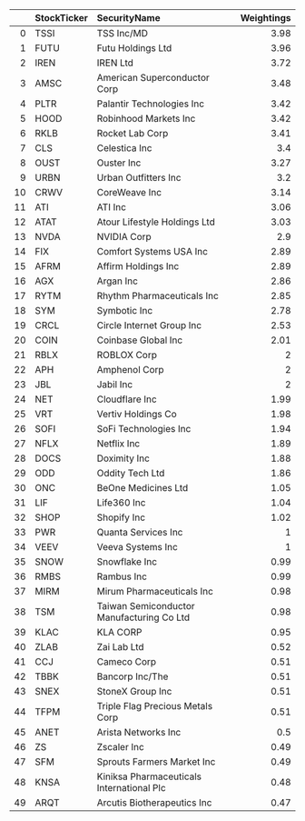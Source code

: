 |    | StockTicker   | SecurityName                              |   Weightings |
|---:|:--------------|:------------------------------------------|-------------:|
|  0 | TSSI          | TSS Inc/MD                                |         3.98 |
|  1 | FUTU          | Futu Holdings Ltd                         |         3.96 |
|  2 | IREN          | IREN Ltd                                  |         3.72 |
|  3 | AMSC          | American Superconductor Corp              |         3.48 |
|  4 | PLTR          | Palantir Technologies Inc                 |         3.42 |
|  5 | HOOD          | Robinhood Markets Inc                     |         3.42 |
|  6 | RKLB          | Rocket Lab Corp                           |         3.41 |
|  7 | CLS           | Celestica Inc                             |         3.4  |
|  8 | OUST          | Ouster Inc                                |         3.27 |
|  9 | URBN          | Urban Outfitters Inc                      |         3.2  |
| 10 | CRWV          | CoreWeave Inc                             |         3.14 |
| 11 | ATI           | ATI Inc                                   |         3.06 |
| 12 | ATAT          | Atour Lifestyle Holdings Ltd              |         3.03 |
| 13 | NVDA          | NVIDIA Corp                               |         2.9  |
| 14 | FIX           | Comfort Systems USA Inc                   |         2.89 |
| 15 | AFRM          | Affirm Holdings Inc                       |         2.89 |
| 16 | AGX           | Argan Inc                                 |         2.86 |
| 17 | RYTM          | Rhythm Pharmaceuticals Inc                |         2.85 |
| 18 | SYM           | Symbotic Inc                              |         2.78 |
| 19 | CRCL          | Circle Internet Group Inc                 |         2.53 |
| 20 | COIN          | Coinbase Global Inc                       |         2.01 |
| 21 | RBLX          | ROBLOX Corp                               |         2    |
| 22 | APH           | Amphenol Corp                             |         2    |
| 23 | JBL           | Jabil Inc                                 |         2    |
| 24 | NET           | Cloudflare Inc                            |         1.99 |
| 25 | VRT           | Vertiv Holdings Co                        |         1.98 |
| 26 | SOFI          | SoFi Technologies Inc                     |         1.94 |
| 27 | NFLX          | Netflix Inc                               |         1.89 |
| 28 | DOCS          | Doximity Inc                              |         1.88 |
| 29 | ODD           | Oddity Tech Ltd                           |         1.86 |
| 30 | ONC           | BeOne Medicines Ltd                       |         1.05 |
| 31 | LIF           | Life360 Inc                               |         1.04 |
| 32 | SHOP          | Shopify Inc                               |         1.02 |
| 33 | PWR           | Quanta Services Inc                       |         1    |
| 34 | VEEV          | Veeva Systems Inc                         |         1    |
| 35 | SNOW          | Snowflake Inc                             |         0.99 |
| 36 | RMBS          | Rambus Inc                                |         0.99 |
| 37 | MIRM          | Mirum Pharmaceuticals Inc                 |         0.98 |
| 38 | TSM           | Taiwan Semiconductor Manufacturing Co Ltd |         0.98 |
| 39 | KLAC          | KLA CORP                                  |         0.95 |
| 40 | ZLAB          | Zai Lab Ltd                               |         0.52 |
| 41 | CCJ           | Cameco Corp                               |         0.51 |
| 42 | TBBK          | Bancorp Inc/The                           |         0.51 |
| 43 | SNEX          | StoneX Group Inc                          |         0.51 |
| 44 | TFPM          | Triple Flag Precious Metals Corp          |         0.51 |
| 45 | ANET          | Arista Networks Inc                       |         0.5  |
| 46 | ZS            | Zscaler Inc                               |         0.49 |
| 47 | SFM           | Sprouts Farmers Market Inc                |         0.49 |
| 48 | KNSA          | Kiniksa Pharmaceuticals International Plc |         0.48 |
| 49 | ARQT          | Arcutis Biotherapeutics Inc               |         0.47 |